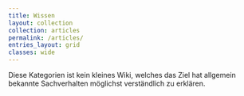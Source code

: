 ```yaml
---
title: Wissen
layout: collection
collection: articles
permalink: /articles/
entries_layout: grid
classes: wide
---
```



Diese Kategorien ist kein kleines Wiki, welches das Ziel hat allgemein bekannte Sachverhalten möglichst verständlich zu erklären.


